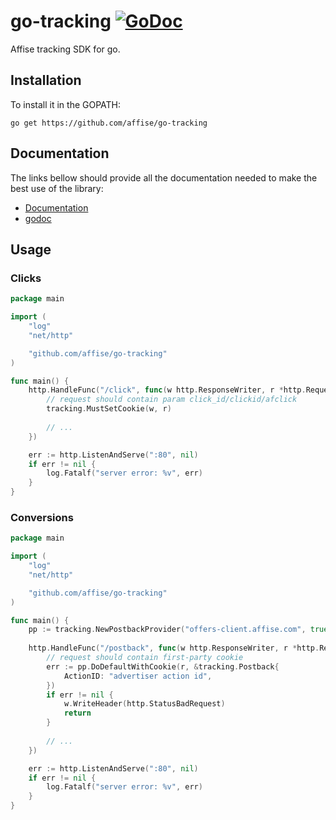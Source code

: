 # go-tracking [![GoDoc](https://godoc.org/github.com/affise/go-tracking?status.svg)](https://godoc.org/github.com/affise/go-tracking)

Affise tracking SDK for go.

## Installation

To install it in the GOPATH:
```
go get https://github.com/affise/go-tracking
```
## Documentation

The links bellow should provide all the documentation needed to make the best
use of the library:

- [Documentation](https://help-center.affise.com/en/articles/6466563-postback-integration-s2s-admins)
- [godoc](https://godoc.org/github.com/affise/go-tracking)

## Usage

### Clicks

```go
package main

import (
	"log"
	"net/http"

	"github.com/affise/go-tracking"
)

func main() {
	http.HandleFunc("/click", func(w http.ResponseWriter, r *http.Request) {
		// request should contain param click_id/clickid/afclick 
		tracking.MustSetCookie(w, r)
		
		// ...
	})

	err := http.ListenAndServe(":80", nil)
	if err != nil {
		log.Fatalf("server error: %v", err)
	}
}
```

### Conversions

```go
package main

import (
	"log"
	"net/http"

	"github.com/affise/go-tracking"
)

func main() {
	pp := tracking.NewPostbackProvider("offers-client.affise.com", true)
	
	http.HandleFunc("/postback", func(w http.ResponseWriter, r *http.Request) {
		// request should contain first-party cookie 
		err := pp.DoDefaultWithCookie(r, &tracking.Postback{
			ActionID: "advertiser action id",
		})
		if err != nil {
			w.WriteHeader(http.StatusBadRequest)
			return
		}
		
		// ...
	})

	err := http.ListenAndServe(":80", nil)
	if err != nil {
		log.Fatalf("server error: %v", err)
	}
}

```